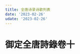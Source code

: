 ```yaml
---
title: 全唐诗录诗歌列表
date: '2023-02-26'
udate: '2023-02-26'
---
```

# 御定全唐詩錄卷十

<PoemList :list="poems" :authorMap="authorMap" />


<script setup>
const chapter = '卷十';
import poems from '/data/qtsl/卷十/poems.json'
import authorMap from '/data/qtsl/卷十/author.json'
</script>

